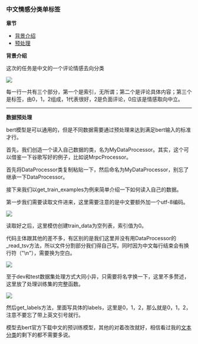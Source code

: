### 中文情感分类单标签

**章节**
- [背景介绍](#bg)
- [预处理](#preprocess)


**<div id='bg'>背景介绍</div>**

这次的任务是中文的一个评论情感去向分类

![](https://github.com/sherlcok314159/ML/blob/main/nlp/Images/data_.png)

每一行一共有三个部分，第一个是索引，无所谓；第二个是评论具体内容；第三个是标签，由0，1，2组成，1代表很好，2是负面评论，0应该是情感取向中立。

***

**<div id='preprocess'>数据预处理</div>**

bert模型是可以通用的，但是不同数据需要通过预处理来达到满足bert输入的标准才行。

首先，我们创造一个读入自己数据的类，名为MyDataProcessor。其实，这个可以借鉴一下谷歌写好的例子，比如说MrpcProcessor。

首先将DataProcessor类复制粘贴一下，然后命名为MyDataProcessor，别忘了继承一下DataProcessor。

接下来我们以get_train_examples为例来简单介绍一下如何读入自己的数据。

第一步我们需要读取文件进来，这里需要注意的是中文要额外加一个utf-8编码。

![](https://github.com/sherlcok314159/ML/blob/main/nlp/Images/file.png)

读取好之后，这里模仿创建train_data为空列表，索引值为0。

代码主体跟其他的差不多，有区别的是我们这里并没有用DataProcessor的_read_tsv方法，所以文件分割部分我们得自己写。同时因为中文每行结束会有换行符（"\n"），需要换为空白。

![](https://github.com/sherlcok314159/ML/blob/main/nlp/Images/tsv.png)

至于dev和test数据集处理方式大同小异，只需要将名字换一下，这里不多赘述，这里放了处理训练集的完整函数。

![](https://github.com/sherlcok314159/ML/blob/main/nlp/Images/train.png)

然后get_labels方法，里面写具体的labels，这里是0，1，2，那么就是0，1，2，注意不要忘了带上英文引号就行。

模型去bert官方下载中文的预训练模型，其他的对着改改就好，相信看过我的[文本分类](../tasks/text.md)的剩下的都不需要多说。



